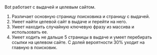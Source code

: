 Bot работает с выдачей и целевым сайтом.
1. Различает основную страницу поисковика и страницу с выдачей.
2. Умеет найти целевой сайт в выдаче и перейти на него.
3. Умеет находить случайную ключевую фразу из массива и использовать ее.
4. Умеет ходить не дальше 5 страницы в выдаче и умеет перебирать ссылки на целевом сайте. С долей вероятности 30% уходит на главную в поисковик.
